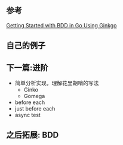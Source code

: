 



## 参考

[Getting Started with BDD in Go Using Ginkgo](https://semaphoreci.com/community/tutorials/getting-started-with-bdd-in-go-using-ginkgo)


## 自己的例子




## 下一篇:进阶

*  简单分析实现，理解花里胡哨的写法
    -  Ginko
    -  Gomega
*  before each
*  just before each
*  async test

## 之后拓展: BDD
